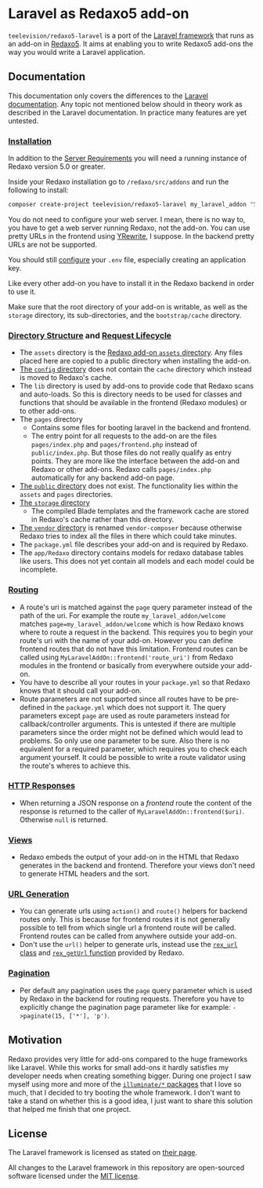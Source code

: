 # Laravel as Redaxo5 add-on

`teelevision/redaxo5-laravel` is a port of the [Laravel framework](https://github.com/laravel/laravel) that runs as an add-on in [Redaxo5](https://github.com/redaxo/redaxo). It aims at enabling you to write Redaxo5 add-ons the way you would write a Laravel application. 

## Documentation

This documentation only covers the differences to the [Laravel documentation](https://laravel.com/docs/5.5). Any topic not mentioned below should in theory work as described in the Laravel documentation. In practice many features are yet untested.

### [Installation](https://laravel.com/docs/5.5/installation)

In addition to the [Server Requirements](https://laravel.com/docs/5.5/installation#server-requirements) you will need a running instance of Redaxo version 5.0 or greater.

Inside your Redaxo installation go to `/redaxo/src/addons` and run the following to install:
```bash
composer create-project teelevision/redaxo5-laravel my_laravel_addon "5.5.*"
```

You do not need to configure your web server. I mean, there is no way to, you have to get a web server running Redaxo, not the add-on. You can use pretty URLs in the frontend using [YRewrite](https://github.com/yakamara/redaxo_yrewrite), I suppose. In the backend pretty URLs are not be supported.

You should still [configure](https://laravel.com/docs/5.5/installation#configuration) your `.env` file, especially creating an application key.

Like every other add-on you have to install it in the Redaxo backend in order to use it.

Make sure that the root directory of your add-on is writable, as well as the `storage` directory, its sub-directories, and the `bootstrap/cache` directory.

### [Directory Structure](https://laravel.com/docs/5.5/structure) and [Request Lifecycle](https://laravel.com/docs/5.5/lifecycle)

* The `assets` directory is the [Redaxo add-on `assets` directory](https://redaxo.org/doku/master/addon-assets). Any files placed here are copied to a public directory when installing the add-on.
* [The `config` directory](https://laravel.com/docs/5.5/structure#the-config-directory) does not contain the `cache` directory which instead is moved to Redaxo's cache.
* The `lib` directory is used by add-ons to provide code that Redaxo scans and auto-loads. So this is directory needs to be used for classes and functions that should be available in the frontend (Redaxo modules) or to other add-ons.
* The `pages` directory
  * Contains some files for booting laravel in the backend and frontend.
  * The entry point for all requests to the add-on are the files `pages/index.php` and `pages/frontend.php` instead of `public/index.php`. But those files do not really qualify as entry points. They are more like the interface between the add-on and Redaxo or other add-ons. Redaxo calls `pages/index.php` automatically for any backend add-on page.
* [The `public` directory](https://laravel.com/docs/5.5/structure#the-public-directory) does not exist. The functionality lies within the `assets` and `pages` directories.
* [The `storage` directory](https://laravel.com/docs/5.5/structure#the-storage-directory)
  * The compiled Blade templates and the framework cache are stored in Redaxo's cache rather than this directory.
* [The `vendor` directory](https://laravel.com/docs/5.5/structure#the-vendor-directory) is renamed `vendor-composer` because otherwise Redaxo tries to index all the files in there which could take minutes.
* The `package.yml` file describes your add-on and is required by Redaxo.
* The `app/Redaxo` directory contains models for redaxo database tables like users. This does not yet contain all models and each model could be incomplete.

### [Routing](https://laravel.com/docs/5.5/routing)

* A route's uri is matched against the `page` query parameter instead of the path of the uri. For example the route `my_laravel_addon/welcome` matches `page=my_laravel_addon/welcome` which is how Redaxo knows where to route a request in the backend. This requires you to begin your route's uri with the name of your add-on. However you can define frontend routes that do not have this limitation. Frontend routes can be called using `MyLaravelAddOn::frontend('route_uri')` from Redaxo modules in the frontend or basically from everywhere outside your add-on.
* You have to describe all your routes in your `package.yml` so that Redaxo knows that it should call your add-on.
* Route parameters are not supported since all routes have to be pre-defined in the `package.yml` which does not support it. The query parameters except `page` are used as route parameters instead for callback/controller arguments. This is untested if there are multiple parameters since the order might not be defined which would lead to problems. So only use one parameter to be sure. Also there is no equivalent for a required parameter, which requires you to check each argument yourself. It could be possible to write a route validator using the route's wheres to achieve this.

### [HTTP Responses](https://laravel.com/docs/5.5/responses)

* When returning a JSON response on a *frontend* route the content of the response is returned to the caller of `MyLaravelAddOn::frontend($uri)`. Otherwise `null` is returned.

### [Views](https://laravel.com/docs/5.5/views)

* Redaxo embeds the output of your add-on in the HTML that Redaxo generates in the backend and frontend. Therefore your views don't need to generate HTML headers and the sort.

### [URL Generation](https://laravel.com/docs/5.5/urls)

* You can generate urls using `action()` and `route()` helpers for backend routes only. This is because for frontend routes it is not generally possible to tell from which single url a frontend route will be called. Frontend routes can be called from anywhere outside your add-on.
* Don't use the `url()` helper to generate urls, instead use the [`rex_url` class](https://redaxo.org/doku/master/pfade) and [`rex_getUrl` function](https://redaxo.org/doku/master/service-urls) provided by Redaxo.

### [Pagination](https://laravel.com/docs/5.5/pagination)

* Per default any pagination uses the `page` query parameter which is used by Redaxo in the backend for routing requests. Therefore you have to explicitly change the pagination page parameter like for example: `->paginate(15, ['*'], 'p')`.

## Motivation

Redaxo provides very little for add-ons compared to the huge frameworks like Laravel. While this works for small add-ons it hardly satisfies my developer needs when creating something bigger. During one project I saw myself using more and more of the [`illuminate/*` packages](https://github.com/illuminate) that I love so much, that I decided to try booting the whole framework. I don't want to take a stand on whether this is a good idea, I just want to share this solution that helped me finish that one project.

## License

The Laravel framework is licensed as stated on [their page](https://github.com/laravel/laravel).

All changes to the Laravel framework in this repository are open-sourced software licensed under the [MIT license](https://opensource.org/licenses/MIT).
